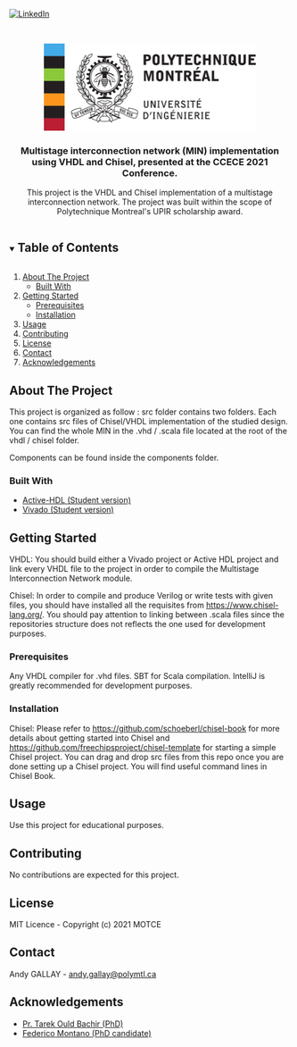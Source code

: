 [![LinkedIn][linkedin-shield]][linkedin-url]

<!-- PROJECT LOGO -->
<br />
<p align="center">
  <a href="https://github.com/github_username/repo_name">
    <img src="images/logo.jpg" alt="Logo" width="380px" height="156px">
  </a>

  <h3 align="center">Multistage interconnection network (MIN) implementation using VHDL and Chisel, presented at the CCECE 2021 Conference.</h3>

  <p align="center">
    This project is the VHDL and Chisel implementation of a multistage interconnection network. The project was built within the scope of Polytechnique Montreal's UPIR scholarship award. 
  </p>
</p>

<!-- TABLE OF CONTENTS -->
<details open="open">
  <summary><h2 style="display: inline-block">Table of Contents</h2></summary>
  <ol>
    <li>
      <a href="#about-the-project">About The Project</a>
      <ul>
        <li><a href="#built-with">Built With</a></li>
      </ul>
    </li>
    <li>
      <a href="#getting-started">Getting Started</a>
      <ul>
        <li><a href="#prerequisites">Prerequisites</a></li>
        <li><a href="#installation">Installation</a></li>
      </ul>
    </li>
    <li><a href="#usage">Usage</a></li>
    <li><a href="#contributing">Contributing</a></li>
    <li><a href="#license">License</a></li>
    <li><a href="#contact">Contact</a></li>
    <li><a href="#acknowledgements">Acknowledgements</a></li>
  </ol>
</details>

<!-- ABOUT THE PROJECT -->

## About The Project

This project is organized as follow : src folder contains two folders. Each one contains src files of Chisel/VHDL implementation of the studied design. You can find the whole MIN in the .vhd / .scala file located at the root of the vhdl / chisel folder.

Components can be found inside the components folder.

### Built With

- [Active-HDL (Student version)](https://www.aldec.com/en)
- [Vivado (Student version)](https://www.xilinx.com/products/design-tools/vivado.html)

<!-- GETTING STARTED -->

## Getting Started

VHDL:
You should build either a Vivado project or Active HDL project and link every VHDL file to the project in order to compile the Multistage Interconnection Network module.

Chisel:
In order to compile and produce Verilog or write tests with given files, you should have installed all the requisites from https://www.chisel-lang.org/. You should pay attention to linking between .scala files since the repositories structure does not reflects the one used for development purposes.

### Prerequisites

Any VHDL compiler for .vhd files.
SBT for Scala compilation. IntelliJ is greatly recommended for development purposes.

### Installation

Chisel:
Please refer to https://github.com/schoeberl/chisel-book for more details about getting started into Chisel and https://github.com/freechipsproject/chisel-template for starting a simple Chisel project. You can drag and drop src files from this repo once you are done setting up a Chisel project. You will find useful command lines in Chisel Book.

## Usage

Use this project for educational purposes.

## Contributing

No contributions are expected for this project.

## License

MIT Licence - Copyright (c) 2021 MOTCE

## Contact

Andy GALLAY - andy.gallay@polymtl.ca

<!-- ACKNOWLEDGEMENTS -->

## Acknowledgements

- [Pr. Tarek Ould Bachir (PhD)](https://www.researchgate.net/profile/Tarek-Ould-Bachir)
- [Federico Montano (PhD candidate)](https://www.researchgate.net/profile/Federico-Montano)

<!-- MARKDOWN LINKS & IMAGES -->
<!-- https://www.markdownguide.org/basic-syntax/#reference-style-links -->

[linkedin-shield]: https://img.shields.io/badge/-LinkedIn-black.svg?style=for-the-badge&logo=linkedin&colorB=555
[linkedin-url]: https://www.linkedin.com/in/andygallay/
